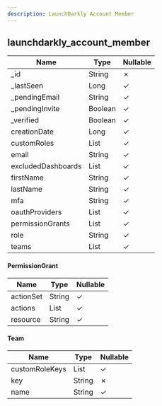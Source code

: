 ```yaml
---
description: LaunchDarkly Account Member
---
```

launchdarkly_account_member
---------------------------

| **Name**           | **Type**              | **Nullable** |
| ------------------ | --------------------- | ------------ |
| _id                | String                | &cross;      |
| _lastSeen          | Long                  | &check;      |
| _pendingEmail      | String                | &check;      |
| _pendingInvite     | Boolean               | &check;      |
| _verified          | Boolean               | &check;      |
| creationDate       | Long                  | &check;      |
| customRoles        | List<String>          | &check;      |
| email              | String                | &check;      |
| excludedDashboards | List<String>          | &check;      |
| firstName          | String                | &check;      |
| lastName           | String                | &check;      |
| mfa                | String                | &check;      |
| oauthProviders     | List<String>          | &check;      |
| permissionGrants   | List<PermissionGrant> | &check;      |
| role               | String                | &check;      |
| teams              | List<Team>            | &check;      |

#### PermissionGrant
| **Name**  | **Type**     | **Nullable** |
| --------- | ------------ | ------------ |
| actionSet | String       | &check;      |
| actions   | List<String> | &check;      |
| resource  | String       | &check;      |

#### Team
| **Name**       | **Type**     | **Nullable** |
| -------------- | ------------ | ------------ |
| customRoleKeys | List<String> | &check;      |
| key            | String       | &cross;      |
| name           | String       | &check;      |
